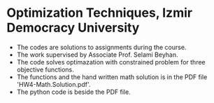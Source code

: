 # Optimization Techniques, Izmir Democracy University               
* The codes are solutions to assignments during the course.
* The work supervised by Associate Prof. Selami Beyhan.
* The code solves optimazation with constrained problem for three objective functions. 
* The functions and the hand written math solution is in the PDF file 'HW4-Math.Solution.pdf'.
* The python code is beside the PDF file.
